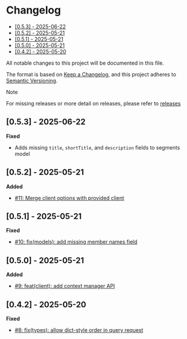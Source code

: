 # Changelog

<!--toc:start-->

- [[0.5.3] - 2025-06-22](#053-2025-06-22)
- [[0.5.2] - 2025-05-21](#052-2025-05-21)
- [[0.5.1] - 2025-05-21](#051-2025-05-21)
- [[0.5.0] - 2025-05-21](#050-2025-05-21)
- [[0.4.2] - 2025-05-20](#042-2025-05-20)
<!--toc:end-->

All notable changes to this project will be documented in this file.

The format is based on [Keep a Changelog](https://keepachangelog.com/en/1.0.0/),
and this project adheres to [Semantic Versioning](https://semver.org/spec/v2.0.0.html).

> [!NOTE]
> For missing releases or more detail on releases, please refer to [releases](https://github.com/mharrisb1/cube-http-client/releases)

## [0.5.3] - 2025-06-22

**Fixed**

- Adds missing `title`, `shortTitle`, and `description` fields to segments model

## [0.5.2] - 2025-05-21

**Added**

- [#11: Merge client options with provided client](https://github.com/mharrisb1/cube-http-client/issues/11)

## [0.5.1] - 2025-05-21

**Fixed**

- [#10: fix(models): add missing member names field](https://github.com/mharrisb1/cube-http-client/issues/10)

## [0.5.0] - 2025-05-21

**Added**

- [#9: feat(client): add context manager API](https://github.com/mharrisb1/cube-http-client/issues/9)

## [0.4.2] - 2025-05-20

**Fixed**

- [#8: fix(types): allow dict-style order in query request](https://github.com/mharrisb1/cube-http-client/issues/8)
